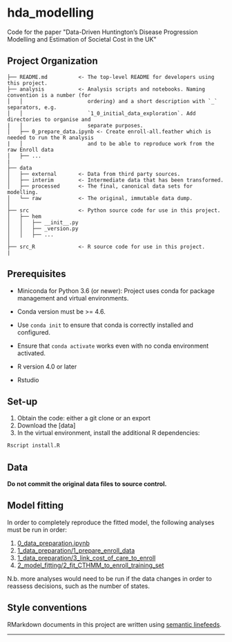 # hda_modelling
Code for the paper "Data-Driven Huntington’s Disease Progression Modelling and Estimation of Societal Cost in the UK"

## Project Organization

```raw
├── README.md          <- The top-level README for developers using this project.
├── analysis           <- Analysis scripts and notebooks. Naming convention is a number (for
│   │                     ordering) and a short description with `_` separators, e.g.
│   │                     `1_0_initial_data_exploration`. Add directories to organise and
|   │                     separate purposes.
│   ├── 0_prepare_data.ipynb <- Create enroll-all.feather which is needed to run the R analysis
|   │                     and to be able to reproduce work from the raw Enroll data
│   ├── ...
|
├── data
│   ├── external       <- Data from third party sources.
│   ├── interim        <- Intermediate data that has been transformed.
│   ├── processed      <- The final, canonical data sets for modelling.
│   └── raw            <- The original, immutable data dump.
│
├── src                <- Python source code for use in this project.
│   ├── hem
│   │   ├── __init__.py
│   │   ├── _version.py
│   │   ├── ...
│
├── src_R              <- R source code for use in this project.
|
```

## Prerequisites
 - Miniconda for Python 3.6 (or newer):
    Project uses conda for package management and virtual environments.

  - Conda version must be >= 4.6.
  - Use `conda init` to ensure that conda is correctly installed and configured.
  - Ensure that `conda activate` works even with no conda environment activated.

- R version 4.0 or later

- Rstudio

## Set-up

1. Obtain the code: either a git clone or an export
2. Download the [data]
3. In the virtual environment, install the additional R dependencies:

```bash
Rscript install.R
```

## Data
**Do not commit the original data files to source control.**


## Model fitting
In order to completely reproduce the fitted model,
the following analyses must be run in order:

1. [0_data_preparation.ipynb](analysis/0_data_preparation.ipynb)
2. [1_data_preparation/1_prepare_enroll_data](analysis/1_data_preparation/1_prepare_enroll_data)
3. [1_data_preparation/3_link_cost_of_care_to_enroll](analysis/1_data_preparation/3_link_cost_of_care_to_enroll)
4. [2_model_fitting/2_fit_CTHMM_to_enroll_training_set](analysis/2_model_fitting/2_fit_CTHMM_to_enroll_training_set)

N.b. more analyses would need to be run if the data changes
in order to reassess decisions,
such as the number of states.


## Style conventions

RMarkdown documents in this project
are written using [semantic linefeeds](https://rhodesmill.org/brandon/2012/one-sentence-per-line/).

--------

